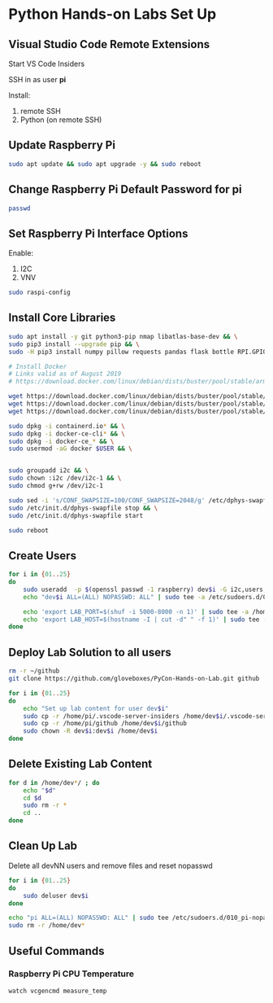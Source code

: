 # Python Hands-on Labs Set Up

## Visual Studio Code Remote Extensions

Start VS Code Insiders

SSH in as user **pi**

Install:

1. remote SSH
2. Python (on remote SSH)

## Update Raspberry Pi

```bash
sudo apt update && sudo apt upgrade -y && sudo reboot
```

## Change Raspberry Pi Default Password for pi

```bash
passwd
```

## Set Raspberry Pi Interface Options

Enable:

1. I2C
1. VNV

```bash
sudo raspi-config
```

## Install Core Libraries

```bash
sudo apt install -y git python3-pip nmap libatlas-base-dev && \
sudo pip3 install --upgrade pip && \
sudo -H pip3 install numpy pillow requests pandas flask bottle RPI.GPIO adafruit-blinka adafruit-circuitpython-bme280 adafruit-circuitpython-sht31d paho-mqtt autopep8 pylint

# Install Docker
# Links valid as of August 2019
# https://download.docker.com/linux/debian/dists/buster/pool/stable/armhf

wget https://download.docker.com/linux/debian/dists/buster/pool/stable/armhf/containerd.io_1.2.6-3_armhf.deb
wget https://download.docker.com/linux/debian/dists/buster/pool/stable/armhf/docker-ce-cli_19.03.1~3-0~debian-buster_armhf.deb
wget https://download.docker.com/linux/debian/dists/buster/pool/stable/armhf/docker-ce_19.03.1~3-0~debian-buster_armhf.deb

sudo dpkg -i containerd.io* && \
sudo dpkg -i docker-ce-cli* && \
sudo dpkg -i docker-ce_* && \
sudo usermod -aG docker $USER && \


sudo groupadd i2c && \
sudo chown :i2c /dev/i2c-1 && \
sudo chmod g+rw /dev/i2c-1

sudo sed -i 's/CONF_SWAPSIZE=100/CONF_SWAPSIZE=2048/g' /etc/dphys-swapfile && \
sudo /etc/init.d/dphys-swapfile stop && \
sudo /etc/init.d/dphys-swapfile start

sudo reboot
```

## Create Users

```bash
for i in {01..25}
do
    sudo useradd  -p $(openssl passwd -1 raspberry) dev$i -G i2c,users,docker -m
    echo "dev$i ALL=(ALL) NOPASSWD: ALL" | sudo tee -a /etc/sudoers.d/010_pi-nopasswd

    echo 'export LAB_PORT=$(shuf -i 5000-8000 -n 1)' | sudo tee -a /home/dev$i/.bashrc
    echo 'export LAB_HOST=$(hostname -I | cut -d" " -f 1)' | sudo tee -a /home/dev$i/.bashrc
done
```

## Deploy Lab Solution to all users

```bash
rm -r ~/github
git clone https://github.com/gloveboxes/PyCon-Hands-on-Lab.git github

for i in {01..25}
do
    echo "Set up lab content for user dev$i"
    sudo cp -r /home/pi/.vscode-server-insiders /home/dev$i/.vscode-server-insiders
    sudo cp -r /home/pi/github /home/dev$i/github
    sudo chown -R dev$i:dev$i /home/dev$i
done
```

## Delete Existing Lab Content

```bash
for d in /home/dev*/ ; do
    echo "$d"
    cd $d
    sudo rm -r *
    cd ..
done
```

## Clean Up Lab

Delete all devNN users and remove files and reset nopasswd

```bash
for i in {01..25}
do
    sudo deluser dev$i
done

echo "pi ALL=(ALL) NOPASSWD: ALL" | sudo tee /etc/sudoers.d/010_pi-nopasswd && \
sudo rm -r /home/dev*
```

## Useful Commands

### Raspberry Pi CPU Temperature

```bash
watch vcgencmd measure_temp
```
